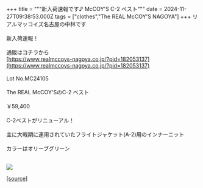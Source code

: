 +++
title = """新入荷速報です♪ McCOY'S C-2 ベスト"""
date = 2024-11-27T09:38:53.000Z
tags = ["clothes","The REAL McCOY'S NAGOYA"]
+++
リアルマッコイズ名古屋の中林です  
   
新入荷速報！  
   
通販はコチラから  
[https://www.realmccoys-nagoya.co.jp/?pid=182053137](https://www.realmccoys-nagoya.co.jp/?pid=182053137)  
   
Lot No.MC24105  
   
The REAL McCOY'SのC-2 ベスト  
   
￥59,400  
   
C-2ベストがリニューアル！  
   
主に大戦期に運用されていたフライトジャケット(A-2)用のインナーニット  
   
カラーはオリーブグリーン  
 

[![](https://stat.ameba.jp/user_images/20241127/18/realmccoy-nagoya/32/86/j/o1000100015514953414.jpg)](https://www.realmccoys-nagoya.co.jp/?pid=182053137)

[[source]](https://ameblo.jp/realmccoy-nagoya/entry-12876571667.html)
